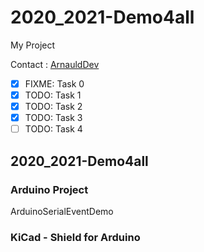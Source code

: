 # 2020_2021-Demo4all

My Project

Contact : [ArnauldDev](biganzol@insa-toulouse.fr)

- [x] FIXME: Task 0
- [x] TODO: Task 1
- [x] TODO: Task 2
- [x] TODO: Task 3
- [ ] TODO: Task 4

## 2020_2021-Demo4all

### Arduino Project

ArduinoSerialEventDemo

### KiCad - Shield for Arduino
